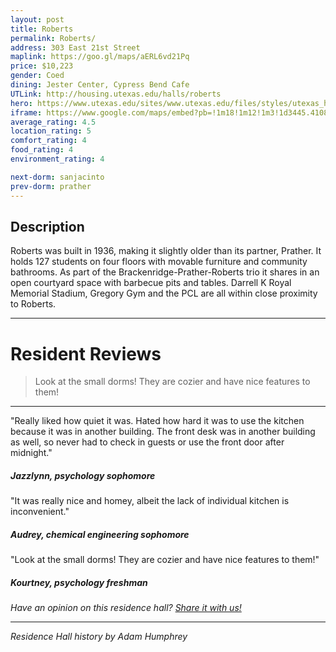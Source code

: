 ```yaml
---
layout: post
title: Roberts
permalink: Roberts/
address: 303 East 21st Street
maplink: https://goo.gl/maps/aERL6vd21Pq
price: $10,223
gender: Coed
dining: Jester Center, Cypress Bend Cafe
UTLink: http://housing.utexas.edu/halls/roberts
hero: https://www.utexas.edu/sites/www.utexas.edu/files/styles/utexas_hero_photo_image/public/hero-photos/maincampus_hero.jpg?itok=i1E3qQY4
iframe: https://www.google.com/maps/embed?pb=!1m18!1m12!1m3!1d3445.410862805976!2d-97.73727138487025!3d30.282363014248837!2m3!1f0!2f0!3f0!3m2!1i1024!2i768!4f13.1!3m3!1m2!1s0x8644b59bf46b3cff%3A0x6157bcccc20130a7!2sRoberts+Hall+Dormitory+(RHD)!5e0!3m2!1sen!2sus!4v1462318909128
average_rating: 4.5
location_rating: 5
comfort_rating: 4
food_rating: 4
environment_rating: 4

next-dorm: sanjacinto
prev-dorm: prather
---
```


## Description ##

Roberts was built in 1936, making it slightly older than its partner, Prather. It holds 127 students on four floors with movable furniture and community bathrooms. As part of the Brackenridge-Prather-Roberts trio it shares in an open courtyard space with barbecue pits and tables. Darrell K Royal Memorial Stadium, Gregory Gym and the PCL are all within close proximity to Roberts.

---

# Resident Reviews #

> Look at the small dorms! They are cozier and have nice features to them!

---

"Really liked how quiet it was. Hated how hard it was to use the kitchen because it was in another building. The front desk was in another building as well, so never had to check in guests or use the front door after midnight." 

##### Jazzlynn, psychology sophomore #####

"It was really nice and homey, albeit the lack of individual kitchen is inconvenient."

##### Audrey, chemical engineering sophomore #####

"Look at the small dorms! They are cozier and have nice features to them!"

##### Kourtney, psychology freshman #####

_Have an opinion on this residence hall? [Share it with us!](https://goo.gl/forms/2FQQ17t7YAfFhlZT2)_

---

_Residence Hall history by Adam Humphrey_